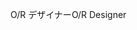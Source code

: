 <span data-ttu-id="39fc3-101">O/R デザイナー</span><span class="sxs-lookup"><span data-stu-id="39fc3-101">O/R Designer</span></span>